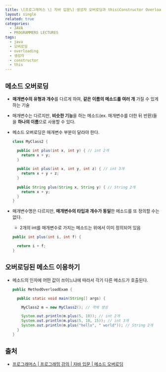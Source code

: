 ```yaml
---
title: \[프로그래머스 \| 자바 입문\] 생성자 오버로딩과 this(Constructor Overloading and \"this\")
layout: single
related: true
categories:
  - JAVA
  - PROGRAMMERS LECTURES
tags:
  - java
  - 오버로딩
  - overloading
  - 생성자
  - constructor
  - this
---
```


## 메소드 오버로딩
- **매개변수의 유형과 개수**를 다르게 하여, **같은 이름의 메소드를 여러 개** 가질 수 있게 하는 기술
- 매개변수는 다르지만, **비슷한 기능**을 하는 메소드(ex. 매개변수를 더한 뒤 반환)들을 **하나의 이름**으로 사용할 수 있다.
- 메소드 오버로딩은 매개변수 부분이 달라야 한다.

  ```java
  class MyClass2 {
  
    public int plus(int x, int y) { // int 2개
      return x + y;
    }
    
    public int plus(int x, int y, int z) { // int 3개
      return x + y + z;
    }
    
    public String plus(String x, String y) { // String 2개
      return x + y;
    }
  }
  ```

- 매개변수명은 다르지만, **매개변수의 타입과 개수가 동일**한 메소드를 또 정의할 수는 없다.
  - 2개의 int를 매개변수로 가지는 메소드는 위에서 이미 정의되어 있음

  ```java
  public int plus(int i, int f) {
  
    return i + f;
  }
  ```

## 오버로딩된 메소드 이용하기
- 메소드의 인자에 어떤 값이 쓰이느냐에 따라서 각기 다른 메소드가 호출된다.

  ```java
  public MethodOverloadExam {

    public static void main(String[] args) {

      MyClass2 m = new MyClass2(); // 객체 생성

      System.out.println(m.plus(5, 10)); // int 2개
      System.out.println(m.plus(5, 10, 15)); // int 3개
      System.out.println(m.plus("hello", " world")); // String 2개
    }
  }
  ```

## 출처
- [프로그래머스 \| 프로그래밍 강의 \| 자바 입문 \| 메소드 오버로딩](https://programmers.co.kr/learn/courses/5/lessons/170)
